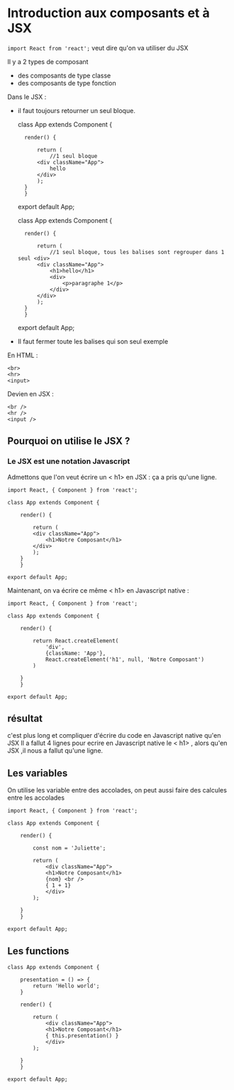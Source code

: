 # Introduction aux composants et à JSX

`import React from 'react';` veut dire qu'on va utiliser du JSX

Il y a 2 types de composant

- des composants de type classe
- des composants de type fonction

Dans le JSX :

- il faut toujours retourner un seul bloque.


    class App extends Component {

        render() {

            return (
                //1 seul bloque
            <div className="App">
                hello
            </div>
            );
        }
        }

    export default App;


    class App extends Component {

        render() {

            return (
                //1 seul bloque, tous les balises sont regrouper dans 1 seul <div>
            <div className="App">
                <h1>hello</h1>
                <div>
                    <p>paragraphe 1</p>
                </div>
            </div>
            );
        }
        }

    export default App;


- Il faut fermer toute les balises qui son seul exemple

En HTML :

    <br>
    <hr>
    <input>

Devien en JSX :

    <br />
    <hr />
    <input />


## Pourquoi on utilise le JSX ?    

### Le JSX est une notation Javascript

Admettons que l'on veut écrire un < h1> en JSX :
ça a pris qu'une ligne.

    import React, { Component } from 'react';

    class App extends Component {

        render() {

            return (
            <div className="App">
                <h1>Notre Composant</h1>
            </div>
            );
        }
        }

    export default App;


Maintenant, on va écrire ce même < h1> en Javascript native :

    import React, { Component } from 'react';

    class App extends Component {

        render() {

            return React.createElement(
                'div',
                {className: 'App'},
                React.createElement('h1', null, 'Notre Composant')
            )
            
        }
        }

    export default App;


## résultat

c'est plus long et compliquer d'écrire du code en Javascript native qu'en JSX
Il a fallut 4 lignes pour ecrire en Javascript native le < h1> , alors qu'en JSX ,il nous a fallut qu'une ligne.

## Les variables

On utilise les variable entre des accolades, on peut aussi faire des calcules entre les accolades

    import React, { Component } from 'react';

    class App extends Component {

        render() {

            const nom = 'Juliette';

            return (
                <div className="App">
                <h1>Notre Composant</h1>
                {nom} <br />
                { 1 + 1}
                </div>
            );
            
        }
        }

    export default App;

## Les functions 

    class App extends Component {

        presentation = () => {
            return 'Hello world';
        }

        render() {

            return (
                <div className="App">
                <h1>Notre Composant</h1>
                { this.presentation() }
                </div>
            );
            
        }
        }

    export default App;
